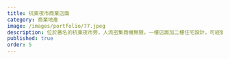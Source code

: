 ```yaml
---
title: 杭東夜市商業店面
category: 商業地產
image: /images/portfolio/77.jpeg
description: 位於著名的杭東夜市旁，人流密集商機無限。一樓店面加二樓住宅設計，可經營餐廳、咖啡廳等。是小本創業或投資收租的好選擇
published: true
order: 5
---
```


